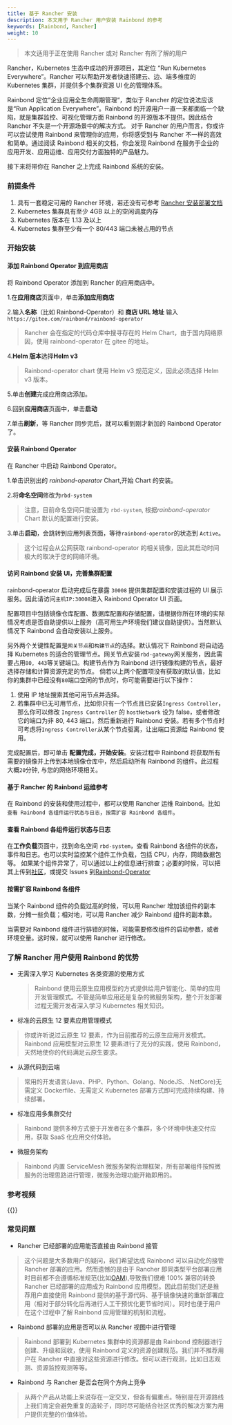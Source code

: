 ```yaml
---
title: 基于 Rancher 安装
description: 本文用于 Rancher 用户安装 Rainbond 的参考
keywords: [Rainbond, Rancher]
weight: 10
---
```


> 本文适用于正在使用 Rancher 或对 Rancher 有所了解的用户

Rancher，Kubernetes 生态中成功的开源项目，其定位 “Run Kubernetes Everywhere”。Rancher 可以帮助开发者快速搭建云、边、端多维度的 Kubernetes 集群，并提供多个集群资源 UI 化的管理体系。

Rainbond 定位“企业应用全生命周期管理“，类似于 Rancher 的定位说法应该是“Run Application Everywhere”。Rainbond 的开源用户一直一来都面临一个缺陷，就是集群监控、可视化管理方面 Rainbond 的开源版本不提供。因此结合 Rancher 不失是一个开源场景中的解决方式。 对于 Rancher 的用户而言，你或许可以尝试使用 Rainbond 来管理你的应用，你将感受到与 Rancher 不一样的高效和简单。通过阅读 Rainbond 相关的文档，你会发现 Rainbond 在服务于企业的应用开发、应用运维、应用交付方面独特的产品魅力。

接下来将带你在 Rancher 之上完成 Rainbond 系统的安装。

### 前提条件

1. 具有一套稳定可用的 Rancher 环境，若还没有可参考 [Rancher 安装部署文档](https://rancher.com/docs/rancher/v2.x/en/installation/)
1. Kubernetes 集群具有至少 4GB 以上的空闲调度内存
1. Kubernetes 版本在 1.13 及以上
1. Kubernetes 集群至少有一个 80/443 端口未被占用的节点

### 开始安装

#### 添加 Rainbond Operator 到应用商店

将 Rainbond Operator 添加到 Rancher 的应用商店中。

1.在**应用商店**页面中，单击**添加应用商店**

2.输入**名称**（比如 Rainbond-Operator）和 **商店 URL 地址** 输入 `https://gitee.com/rainbond/rainbond-operator`

> Rancher 会在指定的代码仓库中搜寻存在的 Helm Chart，由于国内网络原因，使用 rainbond-operator 在 gitee 的地址。

4.**Helm 版本**选择**Helm v3**

> Rainbond-operator chart 使用 Helm v3 规范定义，因此必须选择 Helm v3 版本。

5.单击**创建**完成应用商店添加。

6.回到**应用商店**页面中，单击**启动**

7.单击**刷新**，等 Rancher 同步完后，就可以看到刚才新加的 Rainbond Operator 了。

#### 安装 Rainbond Operator

在 Rancher 中启动 Rainbond Operator。

1.单击识别出的 _rainbond-operator_ Chart,开始 Chart 的安装。

2.将**命名空间**修改为`rbd-system`

> 注意，目前命名空间只能设置为 `rbd-system`, 根据*rainbond-operator* Chart 默认的配置进行安装。

3.单击**启动**，会跳转到应用列表页面，等待`rainbond-operator`的状态到 `Active`。

> 这个过程会从公网获取 rainbond-operator 的相关镜像，因此其启动时间极大的取决于您的网络环境。

#### 访问 Rainbond 安装 UI，完善集群配置

rainbond-operator 启动完成后在暴露 `30008` 提供集群配置和安装过程的 UI 展示服务。因此请访问`主机IP:30008`进入 Rainbond Operator UI 页面。

配置项目中包括镜像仓库配置、数据库配置和存储配置，请根据你所在环境的实际情况考虑是否自助提供以上服务（高可用生产环境我们建议自助提供）。当然默认情况下 Rainbond 会自动安装以上服务。

另外两个关键性配置是`网关节点`和`构建节点`的选择。默认情况下 Rainbond 将自动选择 Kubernetes 的适合的管理节点。网关节点安装`rbd-gateway`网关服务，因此需要占用`80, 443`等关键端口。构建节点作为 Rainbond 进行镜像构建的节点，最好选择存储和计算资源充足的节点。 倘若以上两个配置项没有获取的默认值，比如你的集群中已经没有`80`端口空闲的节点时，你可能需要进行以下操作：

1. 使用 IP 地址搜索其他可用节点并选择。
2. 若集群中已无可用节点，比如你只有一个节点且已安装`Ingress Controller`，那么你可以修改 `Ingress Controller` 的 `hostNetwork` 设为 false，或者修改它的端口为非 80, 443 端口。然后重新进行 Rainbond 安装。若有多个节点时可考虑将`Ingress Controller`从某个节点驱离，让出端口资源给 Rainbond 使用。

完成配置后，即可单击 **配置完成，开始安装**。安装过程中 Rainbond 将获取所有需要的镜像并上传到本地镜像仓库中，然后启动所有 Rainbond 的组件。此过程大概`20`分钟, 与您的网络环境相关。

#### 基于 Rancher 的 Rainbond 运维参考

在 Rainbond 的安装和使用过程中，都可以使用 Rancher 运维 Rainbond。比如`查看 Rainbond 各组件运行状态与日志`，`按需扩容 Rainbond 各组件`。

#### 查看 Rainbond 各组件运行状态与日志

在**工作负载**页面中，找到命名空间 `rbd-system`，查看 Rainbond 各组件的状态，事件和日志。也可以实时监控某个组件工作负载，包括 CPU，内存，网络数据包等。
如果某个组件异常了，可以通过以上的信息进行排查；必要的时候，可以把其上传到[社区](https://t.goodrain.com/)，或提交 Issues 到[Rainbond-Operator](https://github.com/goodrain/rainbond-operator/issues)

#### 按需扩容 Rainbond 各组件

当某个 Rainbond 组件的负载过高的时候，可以用 Rancher 增加该组件的副本数，分摊一些负载；相对地，可以用 Rancher 减少 Rainbond 组件的副本数。

当需要对 Rainbond 组件进行排错的时候，可能需要修改组件的启动参数，或者环境变量。这时候，就可以使用 Rancher 进行修改。

### 了解 Rancher 用户使用 Rainbond 的优势

- 无需深入学习 Kubernetes 各类资源的使用方式

  > Rainbond 使用云原生应用模型的方式提供给用户智能化、简单的应用开发管理模式。不管是简单应用还是复杂的微服务架构，整个开发部署过程无需开发者深入学习 Kubernetes 相关知识。

- 标准的云原生 12 要素应用管理模式

> 你或许听说过云原生 12 要素，作为目前推荐的云原生应用开发模式。Rainbond 应用模型对云原生 12 要素进行了充分的实践，使用 Rainbond，天然地使你的代码满足云原生要求。

- 从源代码到云端

> 常用的开发语言(Java、PHP、Python、Golang、NodeJS、.NetCore)无需定义 Dockerfile、无需定义 Kubernetes 部署方式即可完成持续构建、持续部署。

- 标准应用多集群交付

> Rainbond 提供多种方式便于开发者在多个集群，多个环境中快速交付应用，获取 SaaS 化应用交付体验。

- 微服务架构

> Rainbond 内置 ServiceMesh 微服务架构治理框架，所有部署组件按照微服务的治理思路进行管理，微服务治理功能开箱即用的。

### 参考视频

{{<bibili-video src="//player.bilibili.com/player.html?aid=625675438&bvid=BV1kt4y117Gu&cid=191668386&page=1" href="https://www.bilibili.com/video/BV1kt4y117Gu/" title="Rancher安装Rainbond, 并做应用部署的简单对比演示">}}

### 常见问题

- Rancher 已经部署的应用能否直接由 Rainbond 接管

> 这个问题是大多数用户的疑问，我们希望达成 Rainbond 可以自动化的接管 Rancher 部署的应用。然而遗憾的是由于 Rancher 即同类型平台部署应用时目前都不会遵循标准规范(比如[OAM](https://oam.dev/)),导致我们很难 100% 兼容的转换 Rancher 已经部署的应用成为 Rainbond 应用模型。因此目前我们还是推荐用户直接使用 Rainbond 提供的基于源代码、基于镜像快速的重新部署应用（相对于部分转化后再进行人工干预优化更节省时间）。同时也便于用户在这个过程中了解 Rainbond 应用管理的机制和流程。

- Rainbond 部署的应用是否可以从 Rancher 视图中进行管理

> Rainbond 部署到 Kubernetes 集群中的资源都是由 Rainbond 控制器进行创建、升级和回收，使用 Rainbond 定义的资源创建规范。我们并不推荐用户在 Rancher 中直接对这些资源进行修改。但可以进行观测，比如日志观测、资源监控观测等等。

- Rainbond 与 Rancher 是否会在同个方向上竞争

> 从两个产品从功能上来说存在一定交叉，但各有偏重点。特别是在开源路线上我们肯定会避免重复的造轮子，同时尽可能结合社区优秀的解决方案为用户提供完整的价值体验。
